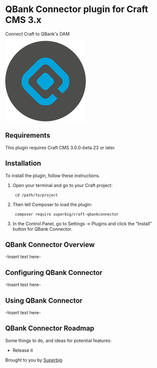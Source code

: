 # QBank Connector plugin for Craft CMS 3.x

Connect Craft to QBank's DAM

![Screenshot](resources/icon.png)

## Requirements

This plugin requires Craft CMS 3.0.0-beta.23 or later.

## Installation

To install the plugin, follow these instructions.

1. Open your terminal and go to your Craft project:

        cd /path/to/project

2. Then tell Composer to load the plugin:

        composer require superbig/craft-qbankconnector

3. In the Control Panel, go to Settings → Plugins and click the “Install” button for QBank Connector.

## QBank Connector Overview

-Insert text here-

## Configuring QBank Connector

-Insert text here-

## Using QBank Connector

-Insert text here-

## QBank Connector Roadmap

Some things to do, and ideas for potential features:

* Release it

Brought to you by [Superbig](https://superbig.co)
